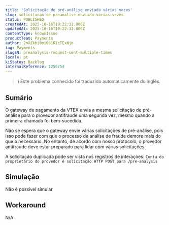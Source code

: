 ```yaml
---
title: 'Solicitação de pré-análise enviada várias vezes'
slug: solicitacao-de-preanalise-enviada-varias-vezes
status: PUBLISHED
createdAt: 2025-10-16T19:22:32.806Z
updatedAt: 2025-10-16T19:22:32.806Z
contentType: knownIssue
productTeam: Payments
author: 2mXZkbi0oi061KicTExNjo
tag: Payments
slugEN: preanalysis-request-sent-multiple-times
locale: pt
kiStatus: Backlog
internalReference: 1256754
---
```


>ℹ️ Este problema conhecido foi traduzido automaticamente do inglês.

## Sumário


O gateway de pagamento da VTEX envia a mesma solicitação de pré-análise para o provedor antifraude uma segunda vez, mesmo quando a primeira chamada foi bem-sucedida.

Não se espera que o gateway envie várias solicitações de pré-análise, pois isso pode fazer com que o processo de análise de fraude demore mais do que o necessário. No entanto, de acordo com nosso protocolo, o provedor antifraude deve estar preparado para lidar com várias solicitações.

A solicitação duplicada pode ser vista nos registros de interações:
`Conta do proprietário do provedor é solicitação HTTP POST para /pre-analysis`
## Simulação


Não é possível simular


## Workaround


N/A



